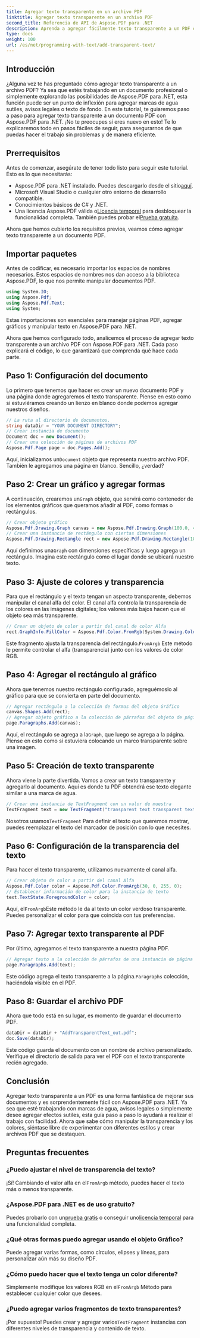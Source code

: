 ```yaml
---
title: Agregar texto transparente en un archivo PDF
linktitle: Agregar texto transparente en un archivo PDF
second_title: Referencia de API de Aspose.PDF para .NET
description: Aprenda a agregar fácilmente texto transparente a un PDF con Aspose.PDF para .NET con esta guía completa. Instrucciones paso a paso para lograr una transparencia perfecta.
type: docs
weight: 100
url: /es/net/programming-with-text/add-transparent-text/
---
```

## Introducción

¿Alguna vez te has preguntado cómo agregar texto transparente a un archivo PDF? Ya sea que estés trabajando en un documento profesional o simplemente explorando las posibilidades de Aspose.PDF para .NET, esta función puede ser un punto de inflexión para agregar marcas de agua sutiles, avisos legales o texto de fondo. En este tutorial, te guiaremos paso a paso para agregar texto transparente a un documento PDF con Aspose.PDF para .NET. ¡No te preocupes si eres nuevo en esto! Te lo explicaremos todo en pasos fáciles de seguir, para asegurarnos de que puedas hacer el trabajo sin problemas y de manera eficiente.

## Prerrequisitos

Antes de comenzar, asegúrate de tener todo listo para seguir este tutorial. Esto es lo que necesitarás:

-  Aspose.PDF para .NET instalado. Puedes descargarlo desde el sitio[aquí](https://releases.aspose.com/pdf/net/).
- Microsoft Visual Studio o cualquier otro entorno de desarrollo compatible.
- Conocimientos básicos de C# y .NET.
-  Una licencia Aspose.PDF válida o[Licencia temporal](https://purchase.aspose.com/temporary-license/) para desbloquear la funcionalidad completa. También puedes probar el[Prueba gratuita](https://releases.aspose.com/).

Ahora que hemos cubierto los requisitos previos, veamos cómo agregar texto transparente a un documento PDF.

## Importar paquetes

Antes de codificar, es necesario importar los espacios de nombres necesarios. Estos espacios de nombres nos dan acceso a la biblioteca Aspose.PDF, lo que nos permite manipular documentos PDF.

```csharp
using System.IO;
using Aspose.Pdf;
using Aspose.Pdf.Text;
using System;
```

Estas importaciones son esenciales para manejar páginas PDF, agregar gráficos y manipular texto en Aspose.PDF para .NET.

Ahora que hemos configurado todo, analicemos el proceso de agregar texto transparente a un archivo PDF con Aspose.PDF para .NET. Cada paso explicará el código, lo que garantizará que comprenda qué hace cada parte.

## Paso 1: Configuración del documento

Lo primero que tenemos que hacer es crear un nuevo documento PDF y una página donde agregaremos el texto transparente. Piense en esto como si estuviéramos creando un lienzo en blanco donde podemos agregar nuestros diseños.

```csharp
// La ruta al directorio de documentos.
string dataDir = "YOUR DOCUMENT DIRECTORY";
// Crear instancia de documento
Document doc = new Document();
// Crear una colección de páginas de archivos PDF
Aspose.Pdf.Page page = doc.Pages.Add();
```

 Aquí, inicializamos un`Document` objeto que representa nuestro archivo PDF. También le agregamos una página en blanco. Sencillo, ¿verdad?

## Paso 2: Crear un gráfico y agregar formas

 A continuación, crearemos un`Graph` objeto, que servirá como contenedor de los elementos gráficos que queramos añadir al PDF, como formas o rectángulos.

```csharp
// Crear objeto gráfico
Aspose.Pdf.Drawing.Graph canvas = new Aspose.Pdf.Drawing.Graph(100.0, 400.0);
// Crear una instancia de rectángulo con ciertas dimensiones
Aspose.Pdf.Drawing.Rectangle rect = new Aspose.Pdf.Drawing.Rectangle(100, 100, 400, 400);
```

 Aquí definimos una`Graph` con dimensiones específicas y luego agrega un rectángulo. Imagina este rectángulo como el lugar donde se ubicará nuestro texto.

## Paso 3: Ajuste de colores y transparencia

Para que el rectángulo y el texto tengan un aspecto transparente, debemos manipular el canal alfa del color. El canal alfa controla la transparencia de los colores en las imágenes digitales; los valores más bajos hacen que el objeto sea más transparente.

```csharp
// Crear un objeto de color a partir del canal de color Alfa
rect.GraphInfo.FillColor = Aspose.Pdf.Color.FromRgb(System.Drawing.Color.FromArgb(128, System.Drawing.Color.FromArgb(12957183)));
```

 Este fragmento ajusta la transparencia del rectángulo.`FromArgb` Este método le permite controlar el alfa (transparencia) junto con los valores de color RGB.

## Paso 4: Agregar el rectángulo al gráfico

Ahora que tenemos nuestro rectángulo configurado, agreguémoslo al gráfico para que se convierta en parte del documento.

```csharp
// Agregar rectángulo a la colección de formas del objeto Gráfico
canvas.Shapes.Add(rect);
// Agregar objeto gráfico a la colección de párrafos del objeto de página
page.Paragraphs.Add(canvas);
```

 Aquí, el rectángulo se agrega a la`Graph`, que luego se agrega a la página. Piense en esto como si estuviera colocando un marco transparente sobre una imagen.

## Paso 5: Creación de texto transparente

Ahora viene la parte divertida. Vamos a crear un texto transparente y agregarlo al documento. Aquí es donde tu PDF obtendrá ese texto elegante similar a una marca de agua.

```csharp
// Crear una instancia de TextFragment con un valor de muestra
TextFragment text = new TextFragment("transparent text transparent text transparent text...");
```

 Nosotros usamos`TextFragment` Para definir el texto que queremos mostrar, puedes reemplazar el texto del marcador de posición con lo que necesites.

## Paso 6: Configuración de la transparencia del texto

Para hacer el texto transparente, utilizamos nuevamente el canal alfa.

```csharp
// Crear objeto de color a partir del canal Alfa
Aspose.Pdf.Color color = Aspose.Pdf.Color.FromArgb(30, 0, 255, 0);
// Establecer información de color para la instancia de texto
text.TextState.ForegroundColor = color;
```

 Aquí, el`FromArgb`Este método le da al texto un color verdoso transparente. Puedes personalizar el color para que coincida con tus preferencias.

## Paso 7: Agregar texto transparente al PDF

Por último, agregamos el texto transparente a nuestra página PDF.

```csharp
// Agregar texto a la colección de párrafos de una instancia de página
page.Paragraphs.Add(text);
```

 Este código agrega el texto transparente a la página.`Paragraphs` colección, haciéndola visible en el PDF.

## Paso 8: Guardar el archivo PDF

Ahora que todo está en su lugar, es momento de guardar el documento PDF.

```csharp
dataDir = dataDir + "AddTransparentText_out.pdf";
doc.Save(dataDir);
```

Este código guarda el documento con un nombre de archivo personalizado. Verifique el directorio de salida para ver el PDF con el texto transparente recién agregado.

## Conclusión

Agregar texto transparente a un PDF es una forma fantástica de mejorar sus documentos y es sorprendentemente fácil con Aspose.PDF para .NET. Ya sea que esté trabajando con marcas de agua, avisos legales o simplemente desee agregar efectos sutiles, esta guía paso a paso lo ayudará a realizar el trabajo con facilidad. Ahora que sabe cómo manipular la transparencia y los colores, siéntase libre de experimentar con diferentes estilos y crear archivos PDF que se destaquen.

## Preguntas frecuentes

### ¿Puedo ajustar el nivel de transparencia del texto?  
 ¡Sí! Cambiando el valor alfa en el`FromArgb` método, puedes hacer el texto más o menos transparente.

### ¿Aspose.PDF para .NET es de uso gratuito?  
 Puedes probarlo con un[prueba gratis](https://releases.aspose.com/) o conseguir uno[licencia temporal](https://purchase.aspose.com/temporary-license/) para una funcionalidad completa.

### ¿Qué otras formas puedo agregar usando el objeto Gráfico?  
Puede agregar varias formas, como círculos, elipses y líneas, para personalizar aún más su diseño PDF.

### ¿Cómo puedo hacer que el texto tenga un color diferente?  
 Simplemente modifique los valores RGB en el`FromArgb` Método para establecer cualquier color que desees.

### ¿Puedo agregar varios fragmentos de texto transparentes?  
¡Por supuesto! Puedes crear y agregar varios`TextFragment` instancias con diferentes niveles de transparencia y contenido de texto.